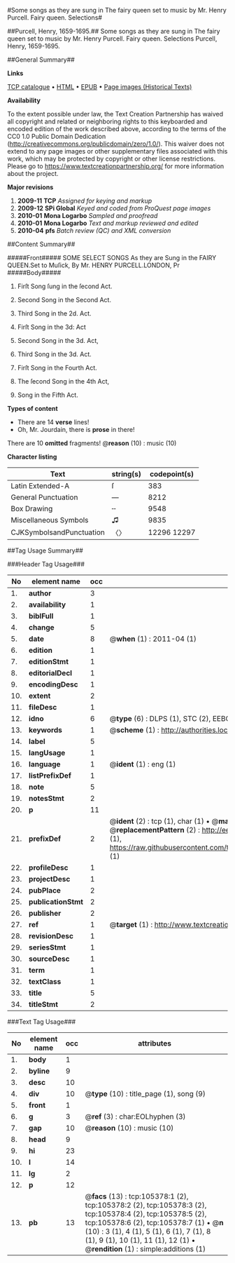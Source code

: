 #Some songs as they are sung in The fairy queen set to music by Mr. Henry Purcell. Fairy queen. Selections#

##Purcell, Henry, 1659-1695.##
Some songs as they are sung in The fairy queen set to music by Mr. Henry Purcell.
Fairy queen. Selections
Purcell, Henry, 1659-1695.

##General Summary##

**Links**

[TCP catalogue](http://www.ota.ox.ac.uk/tcp/)  • 
[HTML](http://tei.it.ox.ac.uk/tcp/Texts-HTML/free/A59/A59345.html)  • 
[EPUB](http://tei.it.ox.ac.uk/tcp/Texts-EPUB/free/A59/A59345.epub) • 
[Page images (Historical Texts)](https://historicaltexts.jisc.ac.uk/eebo-16412403e)

**Availability**

To the extent possible under law, the Text Creation Partnership has waived all copyright and related or neighboring rights to this keyboarded and encoded edition of the work described above, according to the terms of the CC0 1.0 Public Domain Dedication (http://creativecommons.org/publicdomain/zero/1.0/). This waiver does not extend to any page images or other supplementary files associated with this work, which may be protected by copyright or other license restrictions. Please go to https://www.textcreationpartnership.org/ for more information about the project.

**Major revisions**

1. __2009-11__ __TCP__ *Assigned for keying and markup*
1. __2009-12__ __SPi Global__ *Keyed and coded from ProQuest page images*
1. __2010-01__ __Mona Logarbo__ *Sampled and proofread*
1. __2010-01__ __Mona Logarbo__ *Text and markup reviewed and edited*
1. __2010-04__ __pfs__ *Batch review (QC) and XML conversion*

##Content Summary##

#####Front#####
SOME SELECT SONGS As they are Sung in the FAIRY QUEEN.Set to Muſick, By Mr. HENRY PURCELL.LONDON, Pr
#####Body#####

1. Firſt Song ſung in the ſecond Act.

1. Second Song in the Second Act.

1. Third Song in the 2d. Act.

1. Firſt Song in the 3d: Act

1. Second Song in the 3d. Act,

1. Third Song in the 3d. Act.

1. Firſt Song in the Fourth Act.

1. The ſecond Song in the 4th Act,

1. Song in the Fifth Act.

**Types of content**

  * There are 14 **verse** lines!
  * Oh, Mr. Jourdain, there is **prose** in there!

There are 10 **omitted** fragments! 
 @__reason__ (10) : music (10)

**Character listing**


|Text|string(s)|codepoint(s)|
|---|---|---|
|Latin Extended-A|ſ|383|
|General Punctuation|—|8212|
|Box Drawing|╌|9548|
|Miscellaneous Symbols|♫|9835|
|CJKSymbolsandPunctuation|〈〉|12296 12297|

##Tag Usage Summary##

###Header Tag Usage###

|No|element name|occ|attributes|
|---|---|---|---|
|1.|__author__|3||
|2.|__availability__|1||
|3.|__biblFull__|1||
|4.|__change__|5||
|5.|__date__|8| @__when__ (1) : 2011-04 (1)|
|6.|__edition__|1||
|7.|__editionStmt__|1||
|8.|__editorialDecl__|1||
|9.|__encodingDesc__|1||
|10.|__extent__|2||
|11.|__fileDesc__|1||
|12.|__idno__|6| @__type__ (6) : DLPS (1), STC (2), EEBO-CITATION (1), OCLC (1), VID (1)|
|13.|__keywords__|1| @__scheme__ (1) : http://authorities.loc.gov/ (1)|
|14.|__label__|5||
|15.|__langUsage__|1||
|16.|__language__|1| @__ident__ (1) : eng (1)|
|17.|__listPrefixDef__|1||
|18.|__note__|5||
|19.|__notesStmt__|2||
|20.|__p__|11||
|21.|__prefixDef__|2| @__ident__ (2) : tcp (1), char (1)  •  @__matchPattern__ (2) : ([0-9\-]+):([0-9IVX]+) (1), (.+) (1)  •  @__replacementPattern__ (2) : http://eebo.chadwyck.com/downloadtiff?vid=$1&page=$2 (1), https://raw.githubusercontent.com/textcreationpartnership/Texts/master/tcpchars.xml#$1 (1)|
|22.|__profileDesc__|1||
|23.|__projectDesc__|1||
|24.|__pubPlace__|2||
|25.|__publicationStmt__|2||
|26.|__publisher__|2||
|27.|__ref__|1| @__target__ (1) : http://www.textcreationpartnership.org/docs/. (1)|
|28.|__revisionDesc__|1||
|29.|__seriesStmt__|1||
|30.|__sourceDesc__|1||
|31.|__term__|1||
|32.|__textClass__|1||
|33.|__title__|5||
|34.|__titleStmt__|2||


###Text Tag Usage###

|No|element name|occ|attributes|
|---|---|---|---|
|1.|__body__|1||
|2.|__byline__|9||
|3.|__desc__|10||
|4.|__div__|10| @__type__ (10) : title_page (1), song (9)|
|5.|__front__|1||
|6.|__g__|3| @__ref__ (3) : char:EOLhyphen (3)|
|7.|__gap__|10| @__reason__ (10) : music (10)|
|8.|__head__|9||
|9.|__hi__|23||
|10.|__l__|14||
|11.|__lg__|2||
|12.|__p__|12||
|13.|__pb__|13| @__facs__ (13) : tcp:105378:1 (2), tcp:105378:2 (2), tcp:105378:3 (2), tcp:105378:4 (2), tcp:105378:5 (2), tcp:105378:6 (2), tcp:105378:7 (1)  •  @__n__ (10) : 3 (1), 4 (1), 5 (1), 6 (1), 7 (1), 8 (1), 9 (1), 10 (1), 11 (1), 12 (1)  •  @__rendition__ (1) : simple:additions (1)|
